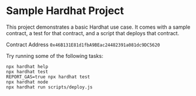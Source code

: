 # Sample Hardhat Project

This project demonstrates a basic Hardhat use case. It comes with a sample contract, a test for that contract, and a script that deploys that contract.

Contract Address `0x46B131E81d1fbA9BEac24482391a081dc9DC5620`

Try running some of the following tasks:

```shell
npx hardhat help
npx hardhat test
REPORT_GAS=true npx hardhat test
npx hardhat node
npx hardhat run scripts/deploy.js
```
